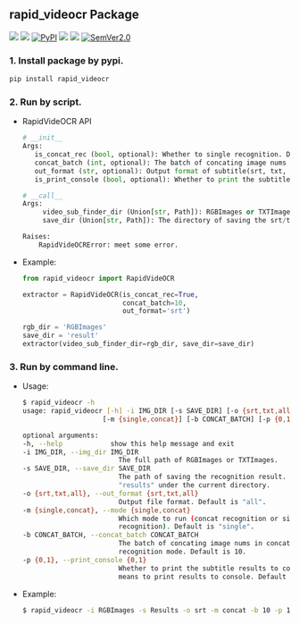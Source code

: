 ## rapid_videocr Package
<p align="left">
    <a href=""><img src="https://img.shields.io/badge/Python->=3.7,<=3.10-aff.svg"></a>
    <a href=""><img src="https://img.shields.io/badge/OS-Linux%2C%20Win%2C%20Mac-pink.svg"></a>
    <a href="https://pypi.org/project/rapid-videocr/"><img alt="PyPI" src="https://img.shields.io/pypi/v/rapid_videocr"></a>
    <a href="https://github.com/SWHL/RapidVideOCR/stargazers"><img src="https://img.shields.io/github/stars/SWHL/RapidVideOCR?color=ccf"></a>
    <a href="https://pepy.tech/project/rapid-videocr"><img src="https://static.pepy.tech/personalized-badge/rapid-videocr?period=total&units=abbreviation&left_color=grey&right_color=blue&left_text=Downloads"></a>
    <a href="https://semver.org/"><img alt="SemVer2.0" src="https://img.shields.io/badge/SemVer-2.0-brightgreen"></a>
</p>

### 1. Install package by pypi.
```bash
pip install rapid_videocr
```

### 2. Run by script.
- RapidVideOCR API
    ```python
    # __init__
    Args:
       is_concat_rec (bool, optional): Whether to single recognition. Defaults to False.
       concat_batch (int, optional): The batch of concating image nums in concat recognition mode. Defaults to 10.
       out_format (str, optional): Output format of subtitle(srt, txt, all). Defaults to 'all'.
       is_print_console (bool, optional): Whether to print the subtitle results to console. 1 means to print results to console. Default is 0.

    # __call__
    Args:
         video_sub_finder_dir (Union[str, Path]): RGBImages or TXTImages from VideoSubFinder app.
         save_dir (Union[str, Path]): The directory of saving the srt/txt file.

    Raises:
        RapidVideOCRError: meet some error.
    ```

- Example:
    ```python
    from rapid_videocr import RapidVideOCR

    extractor = RapidVideOCR(is_concat_rec=True,
                             concat_batch=10,
                             out_format='srt')

    rgb_dir = 'RGBImages'
    save_dir = 'result'
    extractor(video_sub_finder_dir=rgb_dir, save_dir=save_dir)
    ```

### 3. Run by command line.
- Usage:
    ```bash
    $ rapid_videocr -h
    usage: rapid_videocr [-h] -i IMG_DIR [-s SAVE_DIR] [-o {srt,txt,all}]
                        [-m {single,concat}] [-b CONCAT_BATCH] [-p {0,1}]

    optional arguments:
    -h, --help            show this help message and exit
    -i IMG_DIR, --img_dir IMG_DIR
                            The full path of RGBImages or TXTImages.
    -s SAVE_DIR, --save_dir SAVE_DIR
                            The path of saving the recognition result. Default is
                            "results" under the current directory.
    -o {srt,txt,all}, --out_format {srt,txt,all}
                            Output file format. Default is "all".
    -m {single,concat}, --mode {single,concat}
                            Which mode to run (concat recognition or single
                            recognition). Default is "single".
    -b CONCAT_BATCH, --concat_batch CONCAT_BATCH
                            The batch of concating image nums in concat
                            recognition mode. Default is 10.
    -p {0,1}, --print_console {0,1}
                            Whether to print the subtitle results to console. 1
                            means to print results to console. Default is 0.
    ```
- Example:
    ```bash
    $ rapid_videocr -i RGBImages -s Results -o srt -m concat -b 10 -p 1
    ```
